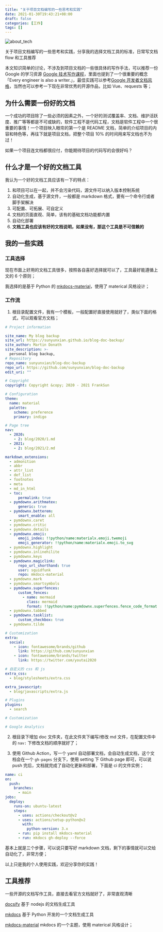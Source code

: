```yaml
---
title: "关于项目文档编写的一些思考和实践"
date: 2021-01-30T19:43:21+08:00
draft: false
categories: [工作]
tags: []
---
```


![about_tech](/tech_blog/images/tech_doc.jpg)

关于项目文档编写的一些思考和实践，分享我的选择文档工具的标准，日常写文档 flow 和工具推荐
<!-- more -->

本文知识简单的讨论，不涉及到项目文档的一些很具体的写作手法，可以推荐一份 Google 的学习资源 [Google 技术写作课程](https://developers.google.com/tech-writing)，里面也提到了一个很重要的概念「Every engineer is also a writer.」，最佳实践可以参考[Google 开发者文档风格](https://developers.google.com/style)，当然也可以参考一下现在非常优秀的开源作品，比如 Vue、requests 等；


## 为什么需要一份好的文档

一个成功的项目除了一些必须的因素之外，一个好的测试覆盖率、文档、维护活跃度、推广等等都是不可或缺的，软件工程不是代码工程，文档是软件工程中一个很重要的事情！一个项目映入眼帘的第一个是 README 文档，简单的介绍项目的内容和特色等，再往下就是项目文档，把整个项目 10% 的时间用来写文档也不为过！

如果一个项目连文档都很应付，你能期待项目的代码写的会很好吗？


## 什么才是一个好的文档工具

我认为一个好的文档工具应该有一下的特点：

1. 和项目可以在一起，并不会污染代码，源文件可以纳入版本控制系统
2. 自动化生成，基于源文件，一般都是 markdown 格式，要有一个命令行或者脚手架解决
3. 可配置、可拓展、可自定义
4. 文档的页面直观、简单，该有的基础文档功能都内置
5. 自动化部署
6. **文档工具也应该有好的文档说明，如果没有，那这个工具是不可信赖的**


## 我的一些实践

### 工具选择

现在市面上好用的文档工具很多，按照各自喜好选择就可以了，工具最好能遵循上文的 6 个原则；

我选择的是基于 Python 的 [mkdocs-material](https://squidfunk.github.io/mkdocs-material/)，使用了 materical 风格设计；


### 工作流

1. 根目录配置文件，我有一个模板，一般配置好直接使用就好了，类似下面的格式，可以观看官方文档；

```yaml
# Project information

site_name: My blog backup
site_url: https://sunyunxian.github.io/blog-doc-backup/
site_author: Martin Donath
site_description: >-
  personal blog backup, 
# Repository
repo_name: sunyunxian/blog-doc-backup
repo_url: https://github.com/sunyunxian/blog-doc-backup
edit_uri: ""

# Copyright
copyright: Copyright &copy; 2020 - 2021 FrankSun

# Configuration
theme:
  name: material
  palette:
    scheme: preference
    primary: indigo

# Page tree
nav:
  - 2020:
    - 2: blog/2020/1.md
  - 2021:
    - 2: blog/2021/2.md

markdown_extensions:
  - admonition
  - abbr
  - attr_list
  - def_list
  - footnotes
  - meta
  - md_in_html
  - toc:
      permalink: true
  - pymdownx.arithmatex:
      generic: true
  - pymdownx.betterem:
      smart_enable: all
  - pymdownx.caret
  - pymdownx.critic
  - pymdownx.details
  - pymdownx.emoji:
      emoji_index: !!python/name:materialx.emoji.twemoji
      emoji_generator: !!python/name:materialx.emoji.to_svg
  - pymdownx.highlight
  - pymdownx.inlinehilite
  - pymdownx.keys
  - pymdownx.magiclink:
      repo_url_shorthand: true
      user: squidfunk
      repo: mkdocs-material
  - pymdownx.mark
  - pymdownx.smartsymbols
  - pymdownx.superfences:
      custom_fences:
        - name: mermaid
          class: mermaid
          format: !!python/name:pymdownx.superfences.fence_code_format
  - pymdownx.tabbed
  - pymdownx.tasklist:
      custom_checkbox: true
  - pymdownx.tilde

# Customization
extra:
  social:
    - icon: fontawesome/brands/github
      link: https://github.com/sunyunxian
    - icon: fontawesome/brands/twitter
      link: https://twitter.com/youtai2020

# 自定义的 css 和 js
extra_css:
  - blog/stylesheets/extra.css

extra_javascript:
  - blog/javascripts/extra.js

# Plugins
plugins:
  - search

# Customization

# Google Analytics
```


2. 根目录下增加 doc 文件夹，在此文件夹下编写/修改 md 文件，在配置文件中的 `nav:` 下修改文档的顺序就好了；

3. 使用 Github Action，写一个 yaml 自动部署文档，会自动生成文档，这个文档会在一个 `gh-pages` 分支下，使用 setting 下 Github page 即可，可以说 push 完后，文档就完成了自动化更新和部署，下面是 ci 的文件实例；

```yaml
name: ci
on:
  push:
    branches:
      - main
jobs:
  deploy:
    runs-on: ubuntu-latest
    steps:
      - uses: actions/checkout@v2
      - uses: actions/setup-python@v2
        with:
          python-version: 3.x
      - run: pip install mkdocs-material
      - run: mkdocs gh-deploy --force
```

基本上就是三个步骤，可以说只要写好 markdown 文档，剩下的事情就可以交给自动化了，非常方便；

以上只是我的个人使用实践，欢迎分享你的实践！

## 工具推荐

一些开源的文档写作工具，直接去看官方文档就好了，非常直观清晰

[docsify](https://docsify.js.org/#/) 基于 nodejs 的文档生成工具

[mkdocs](https://www.mkdocs.org/) 基于 Python 开发的一个文档生成工具

[mkdocs-material](https://squidfunk.github.io/mkdocs-material/) mkdocs 的一个主题，使用 materical 风格设计；

